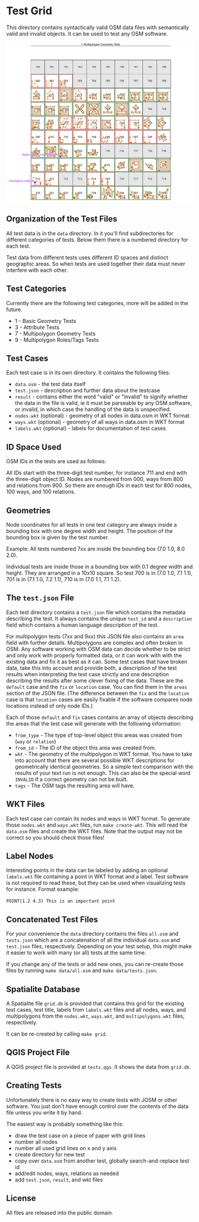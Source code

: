 
# Test Grid

This directory contains syntactically valid OSM data files with semantically
valid and invalid objects. It can be used to test any OSM software.

![The multipolygon tests in the grid](multipolygon-tests.png)

## Organization of the Test Files

All test data is in the `data` directory. In it you'll find subdirectories for
different categories of tests. Below them there is a numbered directory for each
test.

Test data from different tests uses different ID spaces and distinct geographic
areas. So when tests are used together their data must never interfere with
each other.

## Test Categories

Currently there are the following test categories, more will be added in the
future.

* 1 - Basic Geometry Tests
* 3 - Attribute Tests
* 7 - Multipolygon Geometry Tests
* 9 - Multipolygon Roles/Tags Tests

## Test Cases

Each test case is in its own directory. It contains the following files:

* `data.osm` - the test data itself
* `test.json` - description and further data about the testcase
* `result` - contains either the word "valid" or "invalid" to signify
  whether the data in the file is valid, ie it must be parseable by any OSM
  software, or invalid, in which case the handling of the data is unspecified.
* `nodes.wkt` (optional) - geometry of all nodes in data.osm in WKT format
* `ways.wkt` (optional) - geometry of all ways in data.osm in WKT format
* `labels.wkt` (optional) - labels for documentation of test cases

## ID Space Used

OSM IDs in the tests are used as follows:

All IDs start with the three-digit test number, for instance 711 and end with
the three-digit object ID. Nodes are numbered from 000, ways from 800 and
relations from 900. So there are enough IDs in each test for 800 nodes, 100
ways, and 100 relations.

## Geometries

Node coordinates for all tests in one test category are always inside a
bounding box with one degree width and height. The position of the bounding box
is given by the test number.

Example: All tests numbered 7xx are inside the bounding box (7.0 1.0, 8.0 2.0).

Individual tests are inside those in a bounding box with 0.1 degree width and
height. They are arranged in a 10x10 square. So test 700 is in
(7.0 1.0, 7.1 1.1), 701 is in (7.1 1.0, 7.2 1.1), 710 is in (7.0 1.1, 7.1 1.2).

## The `test.json` File

Each test directory contains a `test.json` file which contains the metadata
describing the test. It always contains the unique `test_id` and a
`description` field which contains a human language description of the test.

For multipolygon tests (7xx and 9xx) this JSON file also contains an `area`
field with further details. Multipolygons are complex and often broken in OSM.
Any software working with OSM data can decide whether to be strict and only
work with properly formatted data, or it can work with with the existing data
and fix it as best as it can. Some test cases that have broken data, take this
into account and provide both, a description of the test results when
interpreting the test case strictly and one description describing the results
after some clever fixing of the data. These are the `default` case and the
`fix` or `location` case. You can find them in the `areas` section of the JSON
file. (The difference between the `fix` and the `location` case is that
`location` cases are easily fixable if the software compares node locations
instead of only node IDs.)

Each of those `default` and `fix` cases contains an array of objects describing
the areas that the test case will generate with the following information:

* `from_type` - The type of top-level object this areas was created from (`way`
  or `relation`)
* `from_id` - The ID of the object this area was created from.
* `wkt` - The geometry of the multipolygon in WKT format. You have to take
  into account that there are several possible WKT descriptions for
  geometrically identical geometries. So a simple text comparison with the
  results of your text run is not enough. This can also be the special word
  `INVALID` if a correct geometry can not be built.
* `tags` - The OSM tags the resulting area will have.

## WKT Files

Each test case can contain its nodes and ways in WKT format. To generate those
`nodes.wkt` and `ways.wkt` files, run `make create-wkt`. This will read the
`data.osm` files and create the WKT files. Note that the output may not be
correct so you should check those files!

## Label Nodes

Interesting points in the data can be labeled by adding an optional
`labels.wkt` file containing a point in WKT format and a label. Test software
is not required to read these, but they can be used when visualizing tests for
instance. Format example:

`POINT(1.2 4.3) This is an important point`

## Concatenated Test Files

For your convenience the `data` directory contains the files `all.osm` and
`tests.json` which are a concatenation of all the individual `data.osm` and
`test.json` files, respectively. Depending on your test setup, this might make
it easier to work with many (or all) tests at the same time.

If you change any of the tests or add new ones, you can re-create those files
by running `make data/all.osm` and `make data/tests.json`.

## Spatialite Database

A Spatialite file `grid.db` is provided that contains this grid for the existing
test cases, test title, labels from `labels.wkt` files and all nodes, ways, and
multipolygons from the `nodes.wkt`, `ways.wkt`, and `multipolygons.wkt` files,
respectively.

It can be re-created by calling `make grid`.

## QGIS Project File

A QGIS project file is provided at `tests.qgs`. It shows the data from `grid.db`.

## Creating Tests

Unfortunately there is no easy way to create tests with JOSM or other software.
You just don't have enough control over the contents of the data file unless
you write it by hand.

The easiest way is probably something like this:
* draw the test case on a piece of paper with grid lines
* number all nodes
* number all used grid lines on x and y axis
* create directory for new test
* copy over `data.osm` from another test, globally search-and-replace test id
* add/edit nodes, ways, relations as needed
* add `test.json`, `result`, and wkt files

## License

All files are released into the public domain.

